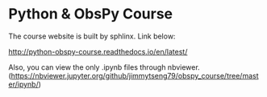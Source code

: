 # Python & ObsPy Course

The course website is built by sphlinx. Link below:

http://python-obspy-course.readthedocs.io/en/latest/

Also, you can view the only .ipynb files through nbviewer.
(https://nbviewer.jupyter.org/github/jimmytseng79/obspy_course/tree/master/ipynb/)
